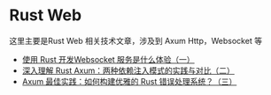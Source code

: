 # Rust Web

这里主要是Rust Web 相关技术文章，涉及到 Axum Http，Websocket 等

- [使用 Rust 开发Websocket 服务是什么体验（一）](rust-websocket-rt1.md)
- [深入理解 Rust Axum：两种依赖注入模式的实践与对比（二）](rust-websocket-rt2.md)
- [Axum 最佳实践：如何构建优雅的 Rust 错误处理系统？（三）](rust-websocket-rt3.md)